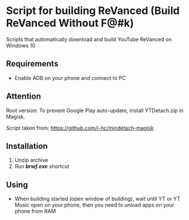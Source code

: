 # Script for building ReVanced (Build ReVanced Without F@#k)

Scripts that automatically download and build YouTube ReVanced on Windows 10

## Requirements

- Enable ADB on your phone and connect to PC

## Attention

Root version: To prevent Google Play auto-update, install YTDetach.zip in Magisk. 

Script taken from: https://github.com/j-hc/mindetach-magisk

## Installation

1. Unzip archive
2. Run **_brwf.exe_** shortcut

## Using

- When building started (open window of building), wait until YT or YT Music open on your phone, then you need to unload apps on your phone from RAM

